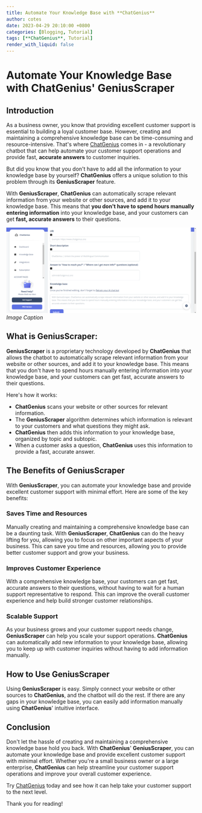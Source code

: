 ```yaml
---
title: Automate Your Knowledge Base with **ChatGenius**
author: cotes
date: 2023-04-29 20:10:00 +0800
categories: [Blogging, Tutorial]
tags: [**ChatGenius**, Tutorial]
render_with_liquid: false
---
```


# Automate Your Knowledge Base with **ChatGenius**' **GeniusScraper**
## Introduction 
As a business owner, you know that providing excellent customer support is essential to building a loyal customer base. However, creating and maintaining a comprehensive knowledge base can be time-consuming and resource-intensive. That's where [ChatGenius](https://chatgenius.one) comes in - a revolutionary chatbot that can help automate your customer support operations and provide fast, **accurate answers** to customer inquiries.

But did you know that you don't have to add all the information to your knowledge base by yourself? **ChatGenius** offers a unique solution to this problem through its **GeniusScraper** feature.

With **GeniusScraper**, **ChatGenius** can automatically scrape relevant information from your website or other sources, and add it to your knowledge base. This means that **you don't have to spend hours manually entering information** into your knowledge base, and your customers can get **fast, accurate answers** to their questions.

![img-description](/commons/knowledge.png)
_Image Caption_

## What is **GeniusScraper**:

**GeniusScraper** is a proprietary technology developed by **ChatGenius** that allows the chatbot to automatically scrape relevant information from your website or other sources, and add it to your knowledge base. This means that you don't have to spend hours manually entering information into your knowledge base, and your customers can get fast, accurate answers to their questions.

Here's how it works:

- **ChatGenius** scans your website or other sources for relevant information.
- The **GeniusScraper** algorithm determines which information is relevant to your customers and what questions they might ask.
- **ChatGenius** then adds this information to your knowledge base, organized by topic and subtopic.
- When a customer asks a question, **ChatGenius** uses this information to provide a fast, accurate answer.

## The Benefits of **GeniusScraper**
With **GeniusScraper**, you can automate your knowledge base and provide excellent customer support with minimal effort. Here are some of the key benefits:

### Saves Time and Resources
Manually creating and maintaining a comprehensive knowledge base can be a daunting task. With **GeniusScraper**, **ChatGenius** can do the heavy lifting for you, allowing you to focus on other important aspects of your business. This can save you time and resources, allowing you to provide better customer support and grow your business.

### Improves Customer Experience
With a comprehensive knowledge base, your customers can get fast, accurate answers to their questions, without having to wait for a human support representative to respond. This can improve the overall customer experience and help build stronger customer relationships.

### Scalable Support
As your business grows and your customer support needs change, **GeniusScraper** can help you scale your support operations. **ChatGenius** can automatically add new information to your knowledge base, allowing you to keep up with customer inquiries without having to add information manually.

## How to Use **GeniusScraper**
Using **GeniusScraper** is easy. Simply connect your website or other sources to **ChatGenius**, and the chatbot will do the rest. If there are any gaps in your knowledge base, you can easily add information manually using **ChatGenius**' intuitive interface.

## Conclusion
Don't let the hassle of creating and maintaining a comprehensive knowledge base hold you back. With **ChatGenius**' **GeniusScraper**, you can automate your knowledge base and provide excellent customer support with minimal effort. Whether you're a small business owner or a large enterprise, **ChatGenius** can help streamline your customer support operations and improve your overall customer experience.

Try [ChatGenius](https://chatgenius.one) today and see how it can help take your customer support to the next level.

Thank you for reading!